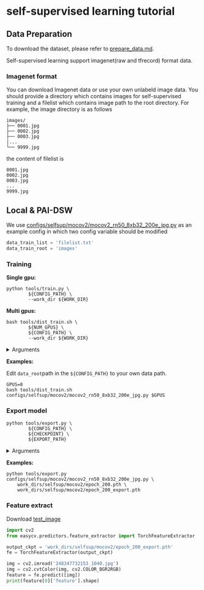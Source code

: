# self-supervised learning tutorial


## Data Preparation
To download the dataset, please refer to [prepare_data.md](../prepare_data.md).

Self-supervised learning support imagenet(raw and tfrecord) format data.

### Imagenet format
You can download Imagenet data or use your own unlabeld image data. You should provide a directory which contains images for self-supervised training and a filelist which contains image path to the root directory.  For example, the image directory is as follows
```
images/
├── 0001.jpg
├── 0002.jpg
├── 0003.jpg
|...
└── 9999.jpg
```

the content of filelist is
```text
0001.jpg
0002.jpg
0003.jpg
...
9999.jpg
```


## Local & PAI-DSW

We use [configs/selfsup/mocov2/mocov2_rn50_8xb32_200e_jpg.py](https://github.com/alibaba/EasyCV/tree/master/configs/selfsup/mocov2/mocov2_rn50_8xb32_200e_jpg.py) as an example config in which two config variable should be modified

```python
data_train_list = 'filelist.txt'
data_train_root = 'images'
```


### Training

**Single gpu:**

```shell
python tools/train.py \
		${CONFIG_PATH} \
		--work_dir ${WORK_DIR}
```

**Multi gpus:**

```shell
bash tools/dist_train.sh \
		${NUM_GPUS} \
		${CONFIG_PATH} \
		--work_dir ${WORK_DIR}
```

<details>
<summary>Arguments</summary>

- `NUM_GPUS`: number of gpus

- `CONFIG_PATH`: the config file path of a selfsup method

- `WORK_DIR`: your path to save models and logs

</details>

**Examples:**

Edit `data_root`path in the `${CONFIG_PATH}` to your own data path.

```shell
GPUS=8
bash tools/dist_train.sh configs/selfsup/mocov2/mocov2_rn50_8xb32_200e_jpg.py $GPUS
```

### Export model

```shell
python tools/export.py \
		${CONFIG_PATH} \
		${CHECKPOINT} \
		${EXPORT_PATH}
```

<details>
<summary>Arguments</summary>

- `CONFIG_PATH`: the config file path of a selfsup method
- `CHECKPOINT`:your checkpoint file of a selfsup method named as epoch_*.pth
- `EXPORT_PATH`: your path to save export model

</details>

**Examples:**

```shell
python tools/export.py configs/selfsup/mocov2/mocov2_rn50_8xb32_200e_jpg.py \
    work_dirs/selfsup/mocov2/epoch_200.pth \
    work_dirs/selfsup/mocov2/epoch_200_export.pth
```

### Feature extract
Download [test_image](http://pai-vision-data-hz.oss-cn-zhangjiakou.aliyuncs.com/pretrained_models/easycv/product_detection/248347732153_1040.jpg)

```python
import cv2
from easycv.predictors.feature_extractor import TorchFeatureExtractor

output_ckpt = 'work_dirs/selfsup/mocov2/epoch_200_export.pth'
fe = TorchFeatureExtractor(output_ckpt)

img = cv2.imread('248347732153_1040.jpg')
img = cv2.cvtColor(img, cv2.COLOR_BGR2RGB)
feature = fe.predict([img])
print(feature[0]['feature'].shape)
```
